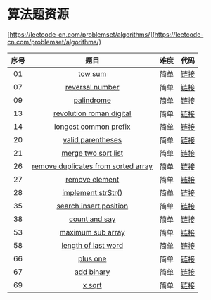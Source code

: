# 算法题资源

[https://leetcode-cn.com/problemset/algorithms/](https://leetcode-cn.com/problemset/algorithms/)

|序号|题目|难度|代码|
|:----:|:----:|:----:|:----:|
|01|[tow sum](https://leetcode-cn.com/problems/two-sum/description/)|简单|[链接](/1_tow_sum/arithmetic.py)|
|07|[reversal number](https://leetcode-cn.com/problems/reverse-integer/description/)|简单|[链接](/7_reversal_number/reversal_number.py)|
|09|[palindrome](https://leetcode-cn.com/problems/palindrome-number/description/)|简单|[链接](/9_palindrome/palindrome.py)|
|13|[revolution roman digital](https://leetcode-cn.com/problems/roman-to-integer/description/)|简单|[链接](/13_revolution_roman_digital/roman_digital.py)|
|14|[longest common prefix](https://leetcode-cn.com/problems/longest-common-prefix/description/)|简单|[链接](/14_longest_common_prefix/longest_common_prefix.py)|
|20|[valid parentheses](https://leetcode-cn.com/problems/valid-parentheses/description/)|简单|[链接](/20_valid_parentheses/valid_parentheses.py)|
|21|[merge two sort list](https://leetcode-cn.com/problems/merge-two-sorted-lists/description/)|简单|[链接](/7_reversal_number/reversal_number.py)|
|26|[remove duplicates from sorted array](https://leetcode-cn.com/problems/remove-duplicates-from-sorted-array/description/)|简单|[链接](/26_Remove_Duplicates_from_Sorted_Array/remove_duplicates_from_sorted_array.py)|
|27|[remove element](https://leetcode-cn.com/problems/remove-element/description/)|简单|[链接](/27_remove_element/remove_element.py)|
|28|[implement strStr()](https://leetcode-cn.com/problems/implement-strstr/description/)|简单|[链接](/28_implement_strStr()/implement_strStr().py)|
|35|[search insert position](https://leetcode-cn.com/problems/search-insert-position/description/)|简单|[链接](/35_search_insert_position/search_insert_position.py)|
|38|[count and say](https://leetcode-cn.com/problems/count-and-say/description/)|简单|[链接](/38_count_and_say/count_and_say.py)|
|53|[maximum sub array](https://leetcode-cn.com/problems/maximum-subarray/description/)|简单|[链接](/53_maximum_sub_array/max_sub_array.py)|
|58|[length of last word](https://leetcode-cn.com/problems/length-of-last-word/description/)|简单|[链接](/58_length_of_last_word/length_of_last_word.py)|
|66|[plus one](https://leetcode-cn.com/problems/plus-one/description/)|简单|[链接](/66_plus_one/plus_one.py)|
|67|[add binary](https://leetcode-cn.com/problems/add-binary/description/)|简单|[链接](/67_add_binary/add_binary.py)|
|69|[x sqrt](https://leetcode-cn.com/problems/sqrtx/description/)|简单|[链接](/69_x_sqrt/x_sqrt.py)|
